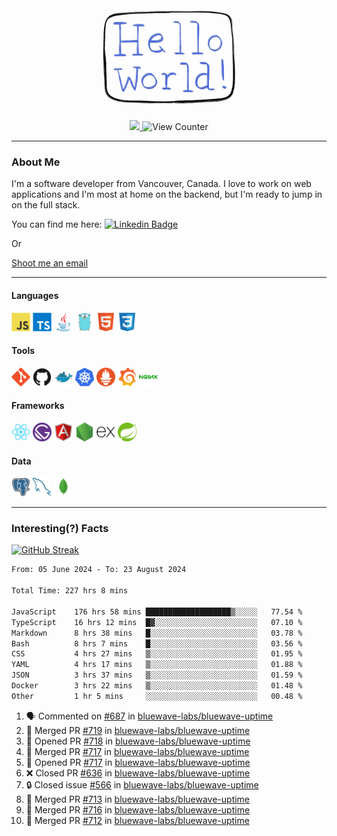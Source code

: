 <div align="center">
    <img src="./img/hello_world.webp" height="200px" width="">
    <div>
        <a href="https://www.linkedin.com/in/ajhollid">
            <img src="https://img.shields.io/badge/LinkedIn-blue"/>
        </a>
        <img src="https://komarev.com/ghpvc/?username=ajhollid&color=yellow" alt="View Counter">
    </div>
</div>

---

### About Me

I'm a software developer from Vancouver, Canada. I love to work on web applications and I'm most at home on the backend, but I'm ready to jump in on the full stack.

You can find me here: [![Linkedin Badge](https://img.shields.io/badge/-ajhollid-blue?style=flat&logo=Linkedin&logoColor=white)](https://www.linkedin.com/in/ajhollid)

Or

[Shoot me an email](mailto:ajhollid@gmail.com)

---

#### Languages

<div>
    <img src="./img/devicons/javascript-original.svg" width=30 height=30 alt="JavaScript">
    <img src="/img/devicons/typescript-original.svg" width=30 height=30 alt="TypeScript">
    <img src="./img/devicons/java-original.svg" width=30 height=30 alt="Java">
    <img src="./img/devicons/go-original.svg" width=30 height=30 alt="Golang">
    <img src="./img/devicons/html5-original.svg" width=30 height=30 alt="HTML 5">
    <img src="./img/devicons/css3-original.svg" width=30 height=30 alt="CSS 3">
</div>

#### Tools

<div>
    <img src="./img/devicons/git-original.svg" width=30 height=30 alt="Git">
    <img src="./img/devicons/github-original.svg" width=30 height=30 alt="Github">
    <img src="./img/devicons/docker-original.svg" width=30 
    height=30 alt="Docker">
    <img src="./img/devicons/kubernetes-original.svg" width=30 height=30 alt="K8">
    <img src="./img/devicons/prometheus-original.svg" width=30 height=30 alt="Prometheus">
    <img src="./img/devicons/grafana-original.svg" width=30 height=30 alt="Grafana">
    <img src="./img/devicons/nginx-original.svg" width=30 height=30 alt="Nginx">
</div>

#### Frameworks

<div>
    <img src="./img/devicons/react-original.svg" width=30 height=30 alt="React">
    <img src="./img/devicons/gatsby-original.svg" width=30 height=30 alt="Gatsby">
    <img src="./img/devicons/angularjs-original.svg" width=30 height=30 alt="AngularJS">
    <img src="./img/devicons/nodejs-original.svg" width=30 height=30 alt="NodeJS">
    <img src="./img/devicons/express-original.svg" width=30 height=30 alt="Express">
    <img src="./img/devicons/spring-original.svg" width=30 height=30 alt="Spring">
</div>

#### Data

<div>
    <img src="./img/devicons/postgresql-original.svg" width=30 height=30 alt="Postgresql">
    <img src="./img/devicons/mysql-original.svg" width=30 height=30 alt="Mysql">
    <img src="./img/devicons/mongodb-original.svg" width=30 height=30 alt="MongoDB">
</div>

---

### Interesting(?) Facts

[![GitHub Streak](http://github-readme-streak-stats.herokuapp.com?user=ajhollid)](https://git.io/streak-stats)

 <!--START_SECTION:waka-->

```txt
From: 05 June 2024 - To: 23 August 2024

Total Time: 227 hrs 8 mins

JavaScript    176 hrs 58 mins ███████████████████▒░░░░░   77.54 %
TypeScript    16 hrs 12 mins  █▓░░░░░░░░░░░░░░░░░░░░░░░   07.10 %
Markdown      8 hrs 38 mins   █░░░░░░░░░░░░░░░░░░░░░░░░   03.78 %
Bash          8 hrs 7 mins    █░░░░░░░░░░░░░░░░░░░░░░░░   03.56 %
CSS           4 hrs 27 mins   ▒░░░░░░░░░░░░░░░░░░░░░░░░   01.95 %
YAML          4 hrs 17 mins   ▒░░░░░░░░░░░░░░░░░░░░░░░░   01.88 %
JSON          3 hrs 37 mins   ▒░░░░░░░░░░░░░░░░░░░░░░░░   01.59 %
Docker        3 hrs 22 mins   ▒░░░░░░░░░░░░░░░░░░░░░░░░   01.48 %
Other         1 hr 5 mins     ░░░░░░░░░░░░░░░░░░░░░░░░░   00.48 %
```

<!--END_SECTION:waka-->


<!--START_SECTION:activity-->
1. 🗣 Commented on [#687](https://github.com/bluewave-labs/bluewave-uptime/pull/687#issuecomment-2308661457) in [bluewave-labs/bluewave-uptime](https://github.com/bluewave-labs/bluewave-uptime)
2. 🎉 Merged PR [#719](https://github.com/bluewave-labs/bluewave-uptime/pull/719) in [bluewave-labs/bluewave-uptime](https://github.com/bluewave-labs/bluewave-uptime)
3. 💪 Opened PR [#718](https://github.com/bluewave-labs/bluewave-uptime/pull/718) in [bluewave-labs/bluewave-uptime](https://github.com/bluewave-labs/bluewave-uptime)
4. 🎉 Merged PR [#717](https://github.com/bluewave-labs/bluewave-uptime/pull/717) in [bluewave-labs/bluewave-uptime](https://github.com/bluewave-labs/bluewave-uptime)
5. 💪 Opened PR [#717](https://github.com/bluewave-labs/bluewave-uptime/pull/717) in [bluewave-labs/bluewave-uptime](https://github.com/bluewave-labs/bluewave-uptime)
6. ❌ Closed PR [#636](https://github.com/bluewave-labs/bluewave-uptime/pull/636) in [bluewave-labs/bluewave-uptime](https://github.com/bluewave-labs/bluewave-uptime)
7. 🔒 Closed issue [#566](https://github.com/bluewave-labs/bluewave-uptime/issues/566) in [bluewave-labs/bluewave-uptime](https://github.com/bluewave-labs/bluewave-uptime)
8. 🎉 Merged PR [#713](https://github.com/bluewave-labs/bluewave-uptime/pull/713) in [bluewave-labs/bluewave-uptime](https://github.com/bluewave-labs/bluewave-uptime)
9. 🎉 Merged PR [#716](https://github.com/bluewave-labs/bluewave-uptime/pull/716) in [bluewave-labs/bluewave-uptime](https://github.com/bluewave-labs/bluewave-uptime)
10. 🎉 Merged PR [#712](https://github.com/bluewave-labs/bluewave-uptime/pull/712) in [bluewave-labs/bluewave-uptime](https://github.com/bluewave-labs/bluewave-uptime)
<!--END_SECTION:activity-->
